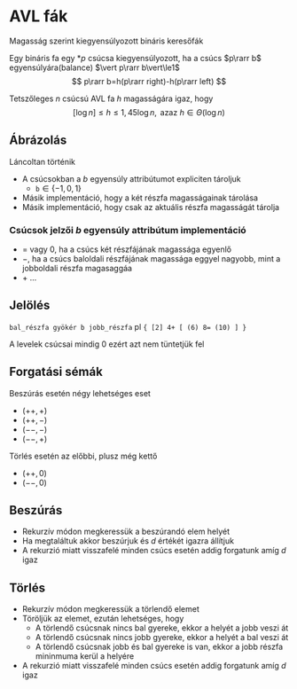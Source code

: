 # AVL fák
Magasság szerint kiegyensúlyozott bináris keresőfák

Egy bináris fa egy $*p$ csúcsa kiegyensúlyozott, ha a csúcs $p\rarr b$ egyensúlyára(balance) $\vert p\rarr b\vert\le1$
$$
p\rarr b=h(p\rarr right)-h(p\rarr left)
$$ 

Tetszőleges $n$ csúcsú AVL fa $h$ magasságára igaz, hogy
$$
[\log n]\le h\le 1,45\log n,\text{ azaz }h\in\Theta(\log n)
$$
## Ábrázolás
Láncoltan történik
* A csúcsokban a $b$ egyensúly attribútumot expliciten tároljuk
	* `b`$\in\{-1,0,1\}$
* Másik implementáció, hogy a két részfa magasságainak tárolása
* Másik implementáció, hogy csak az aktuális részfa magasságát tárolja
### Csúcsok jelzői $b$ egyensúly attribútum implementáció
* $=$ vagy $0$, ha a csúcs két részfájának magassága egyenlő
* $-$, ha a csúcs baloldali részfájának magassága eggyel nagyobb, mint a jobboldali részfa magasaggáa
* $+$ ...
## Jelölés
`bal_részfa gyökér b jobb_részfa`
pl `{ [2] 4+ [ (6) 8= (10) ] }`

A levelek csúcsai mindig $0$ ezért azt nem tüntetjük fel
## Forgatási sémák
Beszúrás esetén négy lehetséges eset
* $(++,+)$
* $(++,-)$
* $(--,-)$
* $(--,+)$

Törlés esetén az előbbi, plusz még kettő
* $(++,0)$
* $(--,0)$
## Beszúrás
* Rekurzív módon megkeressük a beszúrandó elem helyét
* Ha megtaláltuk akkor beszúrjuk és $d$ értékét igazra állítjuk
* A rekurzió miatt visszafelé minden csúcs esetén addig forgatunk amíg $d$ igaz
## Törlés
* Rekurzív módon megkeressük a törlendő elemet
* Töröljük az elemet, ezután lehetséges, hogy
  * A törlendő csúcsnak nincs bal gyereke, ekkor a helyét a jobb veszi át
  * A törlendő csúcsnak nincs jobb gyereke, ekkor a helyét a bal veszi át
  * A törlendő csúcsnak jobb és bal gyereke is van, ekkor a jobb részfa mininmuma kerül a helyére
* A rekurzió miatt visszafelé minden csúcs esetén addig forgatunk amíg $d$ igaz
<!--stackedit_data:
eyJoaXN0b3J5IjpbLTMwMTY5MTU5MV19
-->